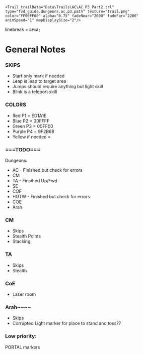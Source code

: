 ```
<Trail trailData="Data\Trails\AC\AC_P3_Part2.trl" type="fvd_guide.dungeons.ac.p3.path" texture="trail.png" color="FF00FF00" alpha="0.75" fadeNear="2000" fadeFar="2200" animSpeed="1" mapDisplaySize="2"/>
```

linebreak = `&#xA;`

# General Notes

### SKIPS
- Start only mark if needed
- Leap is leap to target area
- Jumps should require anything but light skill
- Blink is a teleport skill

### COLORS
- Red P1  = ED1A1E
- Blue P2 = 00FFFF
- Green P3 = 00FF00
- Purple P4 = 9F2B68
- Yellow if needed = 



### ===TODO===

Dungeons:

- AC - Finished but check for errors
- CM 
- TA - Finsihed Up/Fwd
- SE
- COF
- HOTW - Finished but check for errors
- COE
- Arah

### CM
* Skips
* Stealth Points
* Stacking

### TA
* Skips
* Stealth


### CoE
* Laser room


### Arah~~~~
* Skips 
* Corrupted Light marker for place to stand and toss??


### Low priority:
PORTAL markers